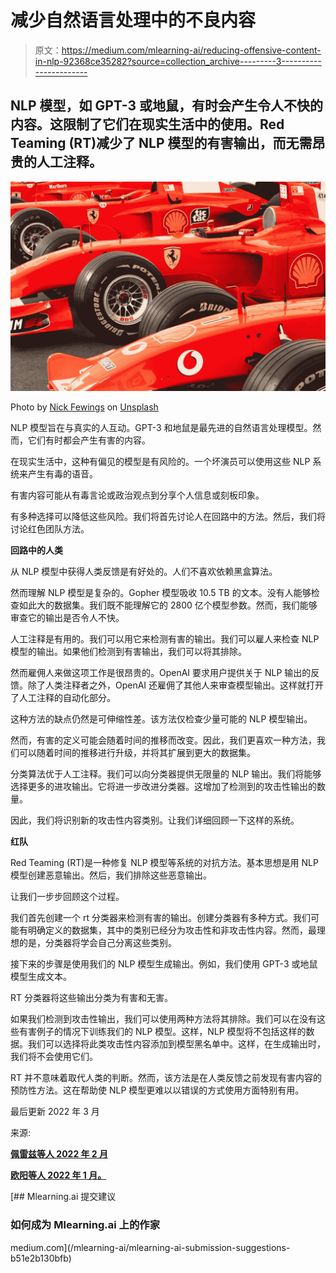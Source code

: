 # 减少自然语言处理中的不良内容

> 原文：<https://medium.com/mlearning-ai/reducing-offensive-content-in-nlp-92368ce35282?source=collection_archive---------3----------------------->

## NLP 模型，如 GPT-3 或地鼠，有时会产生令人不快的内容。这限制了它们在现实生活中的使用。Red Teaming (RT)减少了 NLP 模型的有害输出，而无需昂贵的人工注释。

![](img/a0908f265cc9567201b41a394e0945c8.png)

Photo by [Nick Fewings](https://unsplash.com/@jannerboy62?utm_source=medium&utm_medium=referral) on [Unsplash](https://unsplash.com?utm_source=medium&utm_medium=referral)

NLP 模型旨在与真实的人互动。GPT-3 和地鼠是最先进的自然语言处理模型。然而，它们有时都会产生有害的内容。

在现实生活中，这种有偏见的模型是有风险的。一个坏演员可以使用这些 NLP 系统来产生有毒的语音。

有害内容可能从有毒言论或政治观点到分享个人信息或刻板印象。

有多种选择可以降低这些风险。我们将首先讨论人在回路中的方法。然后，我们将讨论红色团队方法。

**回路中的人类**

从 NLP 模型中获得人类反馈是有好处的。人们不喜欢依赖黑盒算法。

然而理解 NLP 模型是复杂的。Gopher 模型吸收 10.5 TB 的文本。没有人能够检查如此大的数据集。我们既不能理解它的 2800 亿个模型参数。然而，我们能够审查它的输出是否令人不快。

人工注释是有用的。我们可以用它来检测有害的输出。我们可以雇人来检查 NLP 模型的输出。如果他们检测到有害输出，我们可以将其排除。

然而雇佣人来做这项工作是很昂贵的。OpenAI 要求用户提供关于 NLP 输出的反馈。除了人类注释者之外，OpenAI 还雇佣了其他人来审查模型输出。这样就打开了人工注释的自动化部分。

这种方法的缺点仍然是可伸缩性差。该方法仅检查少量可能的 NLP 模型输出。

然而，有害的定义可能会随着时间的推移而改变。因此，我们更喜欢一种方法，我们可以随着时间的推移进行升级，并将其扩展到更大的数据集。

分类算法优于人工注释。我们可以向分类器提供无限量的 NLP 输出。我们将能够选择更多的进攻输出。它将进一步改进分类器。这增加了检测到的攻击性输出的数量。

因此，我们将识别新的攻击性内容类别。让我们详细回顾一下这样的系统。

**红队**

Red Teaming (RT)是一种修复 NLP 模型等系统的对抗方法。基本思想是用 NLP 模型创建恶意输出。然后，我们排除这些恶意输出。

让我们一步步回顾这个过程。

我们首先创建一个 rt 分类器来检测有害的输出。创建分类器有多种方式。我们可能有明确定义的数据集，其中的类别已经分为攻击性和非攻击性内容。然而，最理想的是，分类器将学会自己分离这些类别。

接下来的步骤是使用我们的 NLP 模型生成输出。例如，我们使用 GPT-3 或地鼠模型生成文本。

RT 分类器将这些输出分类为有害和无害。

如果我们检测到攻击性输出，我们可以使用两种方法将其排除。我们可以在没有这些有害例子的情况下训练我们的 NLP 模型。这样，NLP 模型将不包括这样的数据。我们可以选择将此类攻击性内容添加到模型黑名单中。这样，在生成输出时，我们将不会使用它们。

RT 并不意味着取代人类的判断。然而，该方法是在人类反馈之前发现有害内容的预防性方法。这在帮助使 NLP 模型更难以以错误的方式使用方面特别有用。

最后更新 2022 年 3 月

来源:

[**佩雷兹等人 2022 年 2 月**](https://arxiv.org/pdf/2202.03286.pdf)

[**欧阳等人 2022 年 1 月。**](https://cdn.openai.com/papers/Training_language_models_to_follow_instructions_with_human_feedback.pdf)

[](/mlearning-ai/mlearning-ai-submission-suggestions-b51e2b130bfb) [## Mlearning.ai 提交建议

### 如何成为 Mlearning.ai 上的作家

medium.com](/mlearning-ai/mlearning-ai-submission-suggestions-b51e2b130bfb)